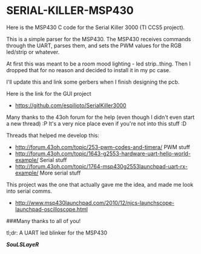 SERIAL-KILLER-MSP430
====================

Here is the MSP430 C code for the Serial Killer 3000 (TI CCS5 project).


This is a simple parser for the MSP430. 
The MSP430 receives commands through the UART, parses them, and sets the PWM values for the RGB led/strip or whatever. 

At first this was meant to be a room mood lighting - led strip..thing. 
Then I dropped that for no reason and decided to install it in my pc case.

I'll update this and link some gerbers when I finish designing the pcb.

Here is the link for the GUI project
- https://github.com/espilioto/SerialKiller3000

Many thanks to the 43oh forum for the help (even though I didn't even start a new thread) :P 
It's a very nice place even if you're not into this stuff :D

Threads that helped me develop this: 
 - http://forum.43oh.com/topic/253-pwm-codes-and-timera/ PWM stuff 
 - http://forum.43oh.com/topic/1643-g2553-hardware-uart-hello-world-example/ Serial stuff 
 - http://forum.43oh.com/topic/1764-msp430g2553launchpad-uart-rx-example/ More serial stuff

This project was the one that actually gave me the idea, and made me look into serial comms.
 - http://www.msp430launchpad.com/2010/12/njcs-launchscope-launchpad-oscilloscope.html 

###Many thanks to all of you!



tl;dr: A UART led blinker for the MSP430

***SouLSLayeR***
